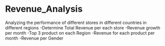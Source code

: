 # Revenue_Analysis
Analyzing the performance of different stores in different countries in different regions 
-Determine Total Revenue per each store
-Revenue growth per month 
-Top 3 product on each Region 
-Revenue for each product per month
-Revenue per Gender
